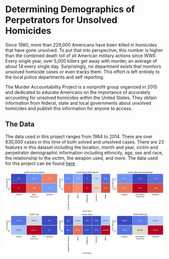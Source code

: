 # Determining Demographics of Perpetrators for Unsolved Homicides
Since 1980, more than 229,000 Americans have been killed in homicides that have gone unsolved. To put that into perspective, this number is higher than the combined death toll of all American military actions since WWII. Every single year, over 5,000 killers get away with murder, an average of about 14 every single day. Surprisingly, no department exists that monitors unsolved homicide cases or even tracks them. This effort is left entirely to the local police departments and self reporting.

The Murder Accountability Project is a nonprofit group organized in 2015 and dedicated to educate Americans on the importance of accurately accounting for unsolved homicides within the United States. They obtain information from federal, state and local governments about unsolved homicides and publish this information for anyone to access.

## The Data
The data used in this project ranges from 1984 to 2014. There are over 630,000 cases in this time of both solved and unsolved cases. There are 23 features in this dataset including the location, month and year, victim and perpetrator demographic information including ethnicity, age, sex and race, the relationship to the victim, the weapon used, and more. The data used for this project can be found [here](http://www.murderdata.org/p/data-docs.html)

![alt_text](https://github.com/Zack-Berman/Classifier-Models-to-Predict-Murder-Perpetrators/blob/master/victim_analysis.png "Victim Clearance Data")
